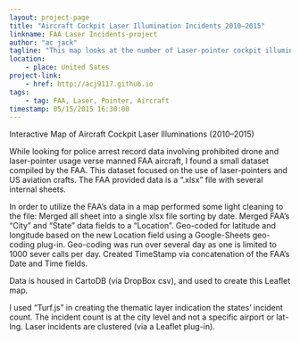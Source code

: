 ```yaml
---
layout: project-page
title: "Aircraft Cockpit Laser Illumination Incidents 2010–2015"
linkname: FAA Laser Incidents-project
author: "ac jack"
tagline: "This map looks at the number of Laser-pointer cockpit illumination by state."
location:
    - place: United Sates
project-link:
    - href: http://acj9117.github.io
tags:
    - tag: FAA, Laser, Pointer, Aircraft
timestamp: 05/15/2015 16:30:00
---
```


Interactive Map of Aircraft Cockpit Laser Illuminations (2010–2015)

While looking for police arrest record data involving prohibited drone and laser-pointer usage verse manned FAA aircraft, I found a small dataset compiled by the FAA. This dataset focused on the use of laser-pointers and US aviation crafts. The FAA provided data is a “.xlsx” file with several internal sheets.

In order to utilize the FAA’s data in a map performed some light cleaning to the file:
	Merged all sheet into a single xlsx file sorting by date.
	Merged FAA’s “City” and “State” data fields to a “Location”.
	Geo-coded for latitude and longitude based on the new Location field using a Google-Sheets geo-coding plug-in. Geo-coding was run over several day as one is limited to 1000 sever calls per day.
	Created TimeStamp via concatenation of the FAA’s Date and Time fields.

Data is housed in CartoDB (via DropBox csv), and used to create this Leaflet map.

I used “Turf.js” in creating the thematic layer indication the states’ incident count.
The incident count is at the city level and not a specific airport or lat-lng. 
Laser incidents are clustered (via a Leaflet plug-in).



